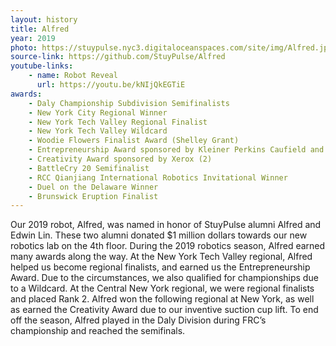 ```yaml
---
layout: history
title: Alfred
year: 2019
photo: https://stuypulse.nyc3.digitaloceanspaces.com/site/img/Alfred.jpg  
source-link: https://github.com/StuyPulse/Alfred
youtube-links:
    - name: Robot Reveal
      url: https://youtu.be/kNIjQkEGTiE
awards:
    - Daly Championship Subdivision Semifinalists
    - New York City Regional Winner
    - New York Tech Valley Regional Finalist
    - New York Tech Valley Wildcard
    - Woodie Flowers Finalist Award (Shelley Grant)
    - Entrepreneurship Award sponsored by Kleiner Perkins Caufield and Byers
    - Creativity Award sponsored by Xerox (2)
    - BattleCry 20 Semifinalist
    - RCC Qianjiang International Robotics Invitational Winner
    - Duel on the Delaware Winner
    - Brunswick Eruption Finalist
---
```

Our 2019 robot, Alfred, was named in honor of StuyPulse alumni Alfred and Edwin Lin. These two alumni donated $1 million dollars towards our new robotics lab on the 4th floor. During the 2019 robotics season, Alfred earned many awards along the way. At the New York Tech Valley regional, Alfred helped us become regional finalists, and earned us the Entrepreneurship Award. Due to the circumstances, we also qualified for championships due to a Wildcard. At the Central New York regional, we were regional finalists and placed Rank 2. Alfred won the following regional at New York, as well as earned the Creativity Award due to our inventive suction cup lift. To end off the season, Alfred played in the Daly Division during FRC’s championship and reached the semifinals.
